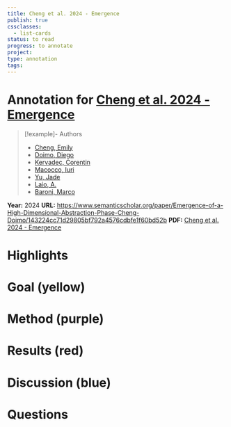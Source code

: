```yaml
---
title: Cheng et al. 2024 - Emergence
publish: true
cssclasses:
  - list-cards
status: to read
progress: to annotate
project:
type: annotation
tags:
---
```

# Annotation for [Cheng et al. 2024 - Emergence](Papers/References/Cheng%20et%20al.%202024%20-%20Emergence)

> [!example]- Authors
> - [Cheng, Emily](Cheng%2C%20Emily)
> - [Doimo, Diego](Doimo%2C%20Diego)
> - [Kervadec, Corentin](Kervadec%2C%20Corentin)
> - [Macocco, Iuri](Macocco%2C%20Iuri)
> - [Yu, Jade](Yu%2C%20Jade)
> - [Laio, A.](Laio%2C%20A.)
> - [Baroni, Marco](Baroni%2C%20Marco)

**Year:** 2024
**URL:** https://www.semanticscholar.org/paper/Emergence-of-a-High-Dimensional-Abstraction-Phase-Cheng-Doimo/143224cc71d29805bf792a4576cdbfe1f60bd52b
**PDF:** [Cheng et al. 2024 - Emergence](Papers/PDFs/Cheng%20et%20al.%202024%20-%20Emergence%20of%20a%20High-Dimensional%20Abstraction%20Phase%20in%20Language%20Transformers.pdf)

# Highlights


# Goal (yellow)


# Method (purple)


# Results (red)


# Discussion (blue)


# Questions

